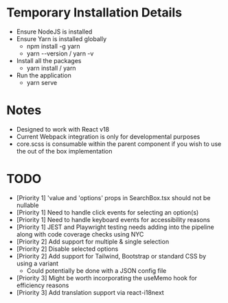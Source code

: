 # Temporary Installation Details

- Ensure NodeJS is installed
- Ensure Yarn is installed globally
    - npm install -g yarn
    - yarn --version / yarn -v
- Install all the packages
    - yarn install / yarn
- Run the application
    - yarn serve

# Notes

- Designed to work with React v18
- Current Webpack integration is only for developmental purposes
- core.scss is consumable within the parent component if you wish to use the out of the box implementation

# TODO

- [Priority 1] 'value and 'options' props in SearchBox.tsx should not be nullable
- [Priority 1] Need to handle click events for selecting an option(s)
- [Priority 1] Need to handle keyboard events for accessibility reasons
- [Priority 1] JEST and Playwright testing needs adding into the pipeline along with code coverage checks using NYC
- [Priority 2] Add support for multiple & single selection
- [Priority 2] Disable selected options
- [Priority 2] Add support for Tailwind, Bootstrap or standard CSS by using a variant
  - Could potentially be done with a JSON config file
- [Priority 3] Might be worth incorporating the useMemo hook for efficiency reasons
- [Priority 3] Add translation support via react-i18next